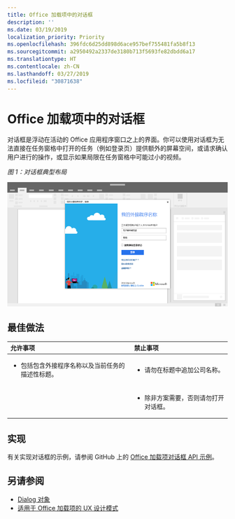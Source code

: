 ```yaml
---
title: Office 加载项中的对话框
description: ''
ms.date: 03/19/2019
localization_priority: Priority
ms.openlocfilehash: 396fdc6d25dd898d6ace957bef755481fa5b8f13
ms.sourcegitcommit: a2950492a2337de3180b713f5693fe82dbdd6a17
ms.translationtype: HT
ms.contentlocale: zh-CN
ms.lasthandoff: 03/27/2019
ms.locfileid: "30871638"
---
```

# <a name="dialog-boxes-in-office-add-ins"></a>Office 加载项中的对话框
 
对话框是浮动在活动的 Office 应用程序窗口之上的界面。你可以使用对话框为无法直接在任务窗格中打开的任务（例如登录页）提供额外的屏幕空间，或请求确认用户进行的操作，或显示如果局限在任务窗格中可能过小的视频。

*图 1：对话框典型布局*

![显示对话框典型布局的示例图像](../images/overview-with-app-dialog.png)

## <a name="best-practices"></a>最佳做法

|**允许事项**|**禁止事项**|
|:-----|:--------|
|<ul><li>包括包含外接程序名称以及当前任务的描述性标题。</li></ul>|<ul><li>请勿在标题中追加公司名称。</li></ul>|
||<ul><li>除非方案需要，否则请勿打开对话框。</li></ul>|

## <a name="implementation"></a>实现

有关实现对话框的示例，请参阅 GitHub 上的 [Office 加载项对话框 API 示例](https://github.com/OfficeDev/Office-Add-in-Dialog-API-Simple-Example)。

## <a name="see-also"></a>另请参阅 

- [Dialog 对象](/javascript/api/office/office.dialog)
- [适用于 Office 加载项的 UX 设计模式](../design/ux-design-pattern-templates.md)
